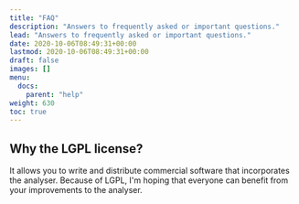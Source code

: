 ```yaml
---
title: "FAQ"
description: "Answers to frequently asked or important questions."
lead: "Answers to frequently asked or important questions."
date: 2020-10-06T08:49:31+00:00
lastmod: 2020-10-06T08:49:31+00:00
draft: false
images: []
menu:
  docs:
    parent: "help"
weight: 630
toc: true
---
```


## Why the LGPL license?

It allows you to write and distribute commercial software that incorporates the analyser.
Because of LGPL, I'm hoping that everyone can benefit from your improvements to the analyser.

